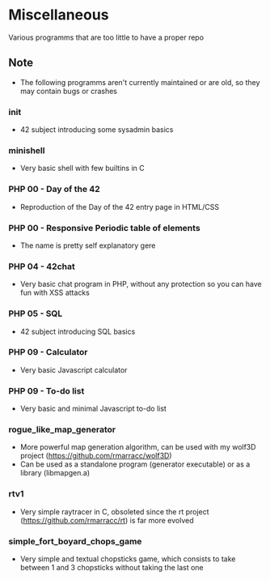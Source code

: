 # Miscellaneous
Various programms that are too little to have a proper repo

## Note

- The following programms aren't currently maintained or are old, so they may contain bugs or crashes

### init

- 42 subject introducing some sysadmin basics

### minishell

- Very basic shell with few builtins in C

### PHP 00 - Day of the 42

- Reproduction of the Day of the 42 entry page in HTML/CSS

### PHP 00 - Responsive Periodic table of elements

- The name is pretty self explanatory gere

### PHP 04 - 42chat

- Very basic chat program in PHP, without any protection so you can have fun with XSS attacks

### PHP 05 - SQL

- 42 subject introducing SQL basics

### PHP 09 - Calculator

- Very basic Javascript calculator

### PHP 09 - To-do list

- Very basic and minimal Javascript to-do list

### rogue_like_map_generator

- More powerful map generation algorithm, can be used with my wolf3D project (https://github.com/rmarracc/wolf3D)
- Can be used as a standalone program (generator executable) or as a library (libmapgen.a)

### rtv1

- Very simple raytracer in C, obsoleted since the rt project (https://github.com/rmarracc/rt) is far more evolved

### simple_fort_boyard_chops_game

- Very simple and textual chopsticks game, which consists to take between 1 and 3 chopsticks without taking the last one
